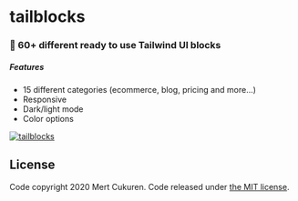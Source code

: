 # tailblocks
### 🎉 60+ different ready to use Tailwind UI blocks
##### Features

* 15 different categories (ecommerce, blog, pricing and more...)
* Responsive
* Dark/light mode
* Color options

[![tailblocks](https://github.com/mertjf/tailblocks/blob/master/public/preview.gif)](https://mertjf.github.io/tailblocks)

## License

Code copyright 2020 Mert Cukuren. Code released under [the MIT license](https://github.com/mertjf/tailblocks/blob/master/LICENSE).